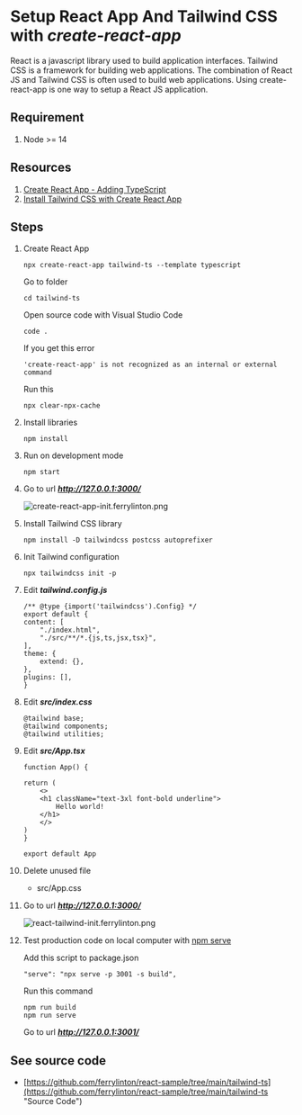 # Setup React App And Tailwind CSS with ***create-react-app***

React is a javascript library used to build application interfaces. Tailwind CSS is a framework for building web applications. The combination of React JS and Tailwind CSS is often used to build web applications. Using create-react-app is one way to setup a React JS application.

## Requirement

1. Node >= 14 

## Resources

1. [Create React App - Adding TypeScript](https://create-react-app.dev/docs/adding-typescript)
2. [Install Tailwind CSS with Create React App](https://tailwindcss.com/docs/guides/create-react-app)

## Steps

1. Create React App

    ```
    npx create-react-app tailwind-ts --template typescript
    ```

    Go to folder
    ```
    cd tailwind-ts
    ```

    Open source code with Visual Studio Code
    ```
    code .
    ```

    If you get this error

    ```
    'create-react-app' is not recognized as an internal or external command
    ```
    Run this

    ```
    npx clear-npx-cache
    ```
    

1. Install libraries

    ```
    npm install
    ```

1. Run on development mode

    ```
    npm start
    ```

1. Go to url ***http://127.0.0.1:3000/***

    ![create-react-app-init.ferrylinton.png](create-react-app-init.ferrylinton.png)

1. Install Tailwind CSS library

    ```
    npm install -D tailwindcss postcss autoprefixer
    ```

1. Init Tailwind configuration

    ```
    npx tailwindcss init -p
    ```

1. Edit ***tailwind.config.js***

    ```
    /** @type {import('tailwindcss').Config} */
    export default {
    content: [
        "./index.html",
        "./src/**/*.{js,ts,jsx,tsx}",
    ],
    theme: {
        extend: {},
    },
    plugins: [],
    }
    ```

1. Edit ***src/index.css***

    ```
    @tailwind base;
    @tailwind components;
    @tailwind utilities;
    ```

1. Edit ***src/App.tsx***

    ```
    function App() {

    return (
        <>
        <h1 className="text-3xl font-bold underline">
            Hello world!
        </h1>
        </>
    )
    }

    export default App
    ```

1. Delete unused file

    - src/App.css


1. Go to url ***http://127.0.0.1:3000/***

    ![react-tailwind-init.ferrylinton.png](react-tailwind-init.ferrylinton.png)

1. Test production code on local computer with [npm serve](https://github.com/vercel/serve)

    Add this script to package.json

    ```
    "serve": "npx serve -p 3001 -s build",
    ```

    Run this command
    ```
    npm run build
    npm run serve
    ```

    Go to url ***http://127.0.0.1:3001/***


## See source code

 - [https://github.com/ferrylinton/react-sample/tree/main/tailwind-ts](https://github.com/ferrylinton/react-sample/tree/main/tailwind-ts "Source Code")